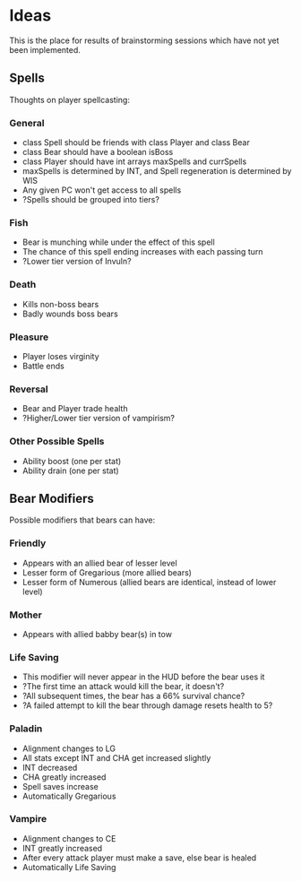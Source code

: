 # Ideas
This is the place for results of brainstorming sessions which have not yet been implemented.

## Spells
Thoughts on player spellcasting:

### General
* class Spell should be friends with class Player and class Bear
* class Bear should have a boolean isBoss
* class Player should have int arrays maxSpells and currSpells
* maxSpells is determined by INT, and Spell regeneration is determined by WIS
* Any given PC won't get access to all spells
* ?Spells should be grouped into tiers?

### Fish
* Bear is munching while under the effect of this spell
* The chance of this spell ending increases with each passing turn
* ?Lower tier version of Invuln?

### Death
* Kills non-boss bears
* Badly wounds boss bears

### Pleasure
* Player loses virginity
* Battle ends

### Reversal
* Bear and Player trade health
* ?Higher/Lower tier version of vampirism?

### Other Possible Spells
* Ability boost (one per stat)
* Ability drain (one per stat)


## Bear Modifiers
Possible modifiers that bears can have:

### Friendly
* Appears with an allied bear of lesser level
* Lesser form of Gregarious (more allied bears)
* Lesser form of Numerous (allied bears are identical, instead of lower level)

### Mother
* Appears with allied babby bear(s) in tow

### Life Saving
* This modifier will never appear in the HUD before the bear uses it
* ?The first time an attack would kill the bear, it doesn't?
* ?All subsequent times, the bear has a 66% survival chance?
* ?A failed attempt to kill the bear through damage resets health to 5?

### Paladin
* Alignment changes to LG
* All stats except INT and CHA get increased slightly
* INT decreased
* CHA greatly increased
* Spell saves increase
* Automatically Gregarious

### Vampire
* Alignment changes to CE
* INT greatly increased
* After every attack player must make a save, else bear is healed
* Automatically Life Saving
